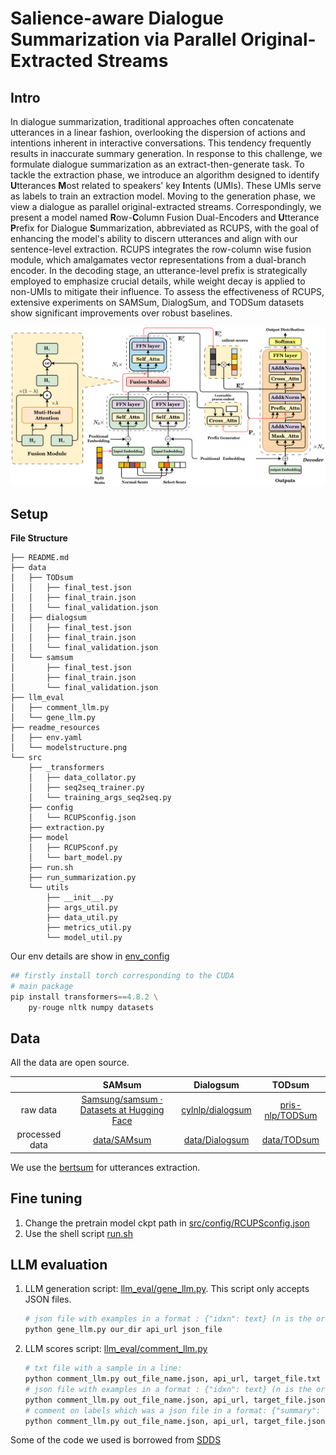 # Salience-aware Dialogue Summarization via Parallel Original-Extracted Streams

## Intro

In dialogue summarization, traditional approaches often concatenate utterances in a linear fashion, overlooking the dispersion of actions and intentions inherent in interactive conversations. This tendency frequently results in inaccurate summary generation. In response to this challenge, we formulate dialogue summarization as an extract-then-generate task. To tackle the extraction phase, we introduce an algorithm designed to identify **U**tterances **M**ost related to speakers' key **I**ntents (UMIs). These UMIs serve as labels to train an extraction model. Moving to the generation phase, we view a dialogue as parallel original-extracted streams. Correspondingly, we present a model named **R**ow-**C**olumn Fusion Dual-Encoders and **U**tterance **P**refix for Dialogue **S**ummarization, abbreviated as RCUPS, with the goal of enhancing the model's ability to discern utterances and align with our sentence-level extraction. RCUPS integrates the row-column wise fusion module, which amalgamates vector representations from a dual-branch encoder. In the decoding stage, an utterance-level prefix is strategically employed to emphasize crucial details, while weight decay is applied to non-UMIs to mitigate their influence. To assess the effectiveness of RCUPS, extensive experiments on SAMSum, DialogSum, and TODSum datasets show significant improvements over robust baselines.

<img src="./readme_resources/modelstructure.png" alt="modelstructure" style="zoom: 50%;" />

## Setup

**File Structure**

```
├── README.md
├── data
│   ├── TODsum
│   │   ├── final_test.json
│   │   ├── final_train.json
│   │   └── final_validation.json
│   ├── dialogsum
│   │   ├── final_test.json
│   │   ├── final_train.json
│   │   └── final_validation.json
│   └── samsum
│       ├── final_test.json
│       ├── final_train.json
│       └── final_validation.json
├── llm_eval
│   ├── comment_llm.py
│   └── gene_llm.py
├── readme_resources
│   ├── env.yaml
│   └── modelstructure.png
└── src
    ├── _transformers
    │   ├── data_collator.py
    │   ├── seq2seq_trainer.py
    │   └── training_args_seq2seq.py
    ├── config
    │   └── RCUPSconfig.json
    ├── extraction.py
    ├── model
    │   ├── RCUPSconf.py
    │   └── bart_model.py
    ├── run.sh
    ├── run_summarization.py
    └── utils
        ├── __init__.py
        ├── args_util.py
        ├── data_util.py
        ├── metrics_util.py
        └── model_util.py
```

Our env details are show in [env_config](./readme_resources/env.yaml)

```python
## firstly install torch corresponding to the CUDA
# main package
pip install transformers==4.8.2 \
	py-rouge nltk numpy datasets
```

## Data

All the data are open source.

|                |                            SAMsum                            |                        Dialogsum                        |                        TODsum                         |
| :------------: | :----------------------------------------------------------: | :-----------------------------------------------------: | :---------------------------------------------------: |
|    raw data    | [Samsung/samsum · Datasets at Hugging Face](https://huggingface.co/datasets/Samsung/samsum) | [cylnlp/dialogsum](https://github.com/cylnlp/DialogSum) | [pris-nlp/TODSum](https://github.com/pris-nlp/TODSum) |
| processed data |                 [data/SAMsum](./data/samsum)                 |           [data/Dialogsum](./data/dialogsum)            |             [data/TODsum](./data/TODsum)              |

We use the [bertsum](https://github.com/nlpyang/BertSum) for utterances extraction.

## Fine tuning

1. Change the pretrain model ckpt path in [src/config/RCUPSconfig.json](./src/config/RCUPSconfig.json)
2. Use the shell script [run.sh](./src/run.sh)

## LLM evaluation

1. LLM generation script: [llm_eval/gene_llm.py](./llm_eval/gene_llm.py). This script only accepts JSON files.

   ```bash
   # json file with examples in a format : {"idxn": text} (n is the order of the sample)
   python gene_llm.py our_dir api_url json_file
   ```

2. LLM scores script: [llm_eval/comment_llm.py](./llm_eval/comment_llm.py)

   ```bash
   # txt file with a sample in a line:
   python comment_llm.py out_file_name.json, api_url, target_file.txt txt
   # json file with examples in a format : {"idxn": text} (n is the order of the sample)
   python comment_llm.py out_file_name.json, api_url, target_file.json json
   # comment on labels which was a json file in a format: {"summary": text}
   python comment_llm.py out_file_name.json, api_url, target_file.json summ
   ```

Some of the code we used is borrowed from [SDDS](https://github.com/Hannibal046/SDDS)